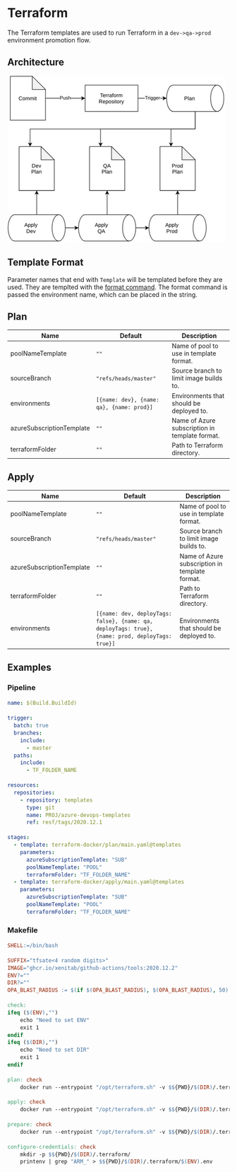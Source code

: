 # Terraform

The Terraform templates are used to run Terraform in a `dev->qa->prod` environment promotion flow.

## Architecture

![terraform-architecture](../assets/terraform-architecture.jpg)

## Template Format

Parameter names that end with `Template` will be templated before they are used. They are templted with the [format command](https://docs.microsoft.com/en-us/azure/devops/pipelines/process/templates?view=azure-devops#format).
The format command is passed the environment name, which can be placed in the string.

## Plan

| Name                      | Default                                   | Description                                    |
| ------------------------- | ----------------------------------------- | ---------------------------------------------- |
| poolNameTemplate          | `""`                                      | Name of pool to use in template format.        |
| sourceBranch              | `"refs/heads/master"`                     | Source branch to limit image builds to.        |
| environments              | `[{name: dev}, {name: qa}, {name: prod}]` | Environments that should be deployed to.       |
| azureSubscriptionTemplate | `""`                                      | Name of Azure subscription in template format. |
| terraformFolder           | `""`                                      | Path to Terraform directory.                   |

## Apply

| Name                      | Default                                                                                          | Description                                    |
| ------------------------- | ------------------------------------------------------------------------------------------------ | ---------------------------------------------- |
| poolNameTemplate          | `""`                                                                                             | Name of pool to use in template format.        |
| sourceBranch              | `"refs/heads/master"`                                                                            | Source branch to limit image builds to.        |
| azureSubscriptionTemplate | `""`                                                                                             | Name of Azure subscription in template format. |
| terraformFolder           | `""`                                                                                             | Path to Terraform directory.                   |
| environments              | `[{name: dev, deployTags: false}, {name: qa, deployTags: true}, {name: prod, deployTags: true}]` | Environments that should be deployed to.       |

## Examples

### Pipeline

```yaml
name: $(Build.BuildId)

trigger:
  batch: true
  branches:
    include:
      - master
  paths:
    include:
      - TF_FOLDER_NAME

resources:
  repositories:
    - repository: templates
      type: git
      name: PROJ/azure-devops-templates
      ref: resf/tags/2020.12.1

stages:
  - template: terraform-docker/plan/main.yaml@templates
    parameters:
      azureSubscriptionTemplate: "SUB"
      poolNameTemplate: "POOL"
      terraformFolder: "TF_FOLDER_NAME"
  - template: terraform-docker/apply/main.yaml@templates
    parameters:
      azureSubscriptionTemplate: "SUB"
      poolNameTemplate: "POOL"
      terraformFolder: "TF_FOLDER_NAME"
```

### Makefile

```makefile
SHELL:=/bin/bash

SUFFIX="tfsate<4 random digits>"
IMAGE="ghcr.io/xenitab/github-actions/tools:2020.12.2"
ENV?=""
DIR?=""
OPA_BLAST_RADIUS := $(if $(OPA_BLAST_RADIUS), $(OPA_BLAST_RADIUS), 50)

check:
ifeq ($(ENV),"")
	echo "Need to set ENV"
	exit 1
endif
ifeq ($(DIR),"")
	echo "Need to set DIR"
	exit 1
endif

plan: check
	docker run --entrypoint "/opt/terraform.sh" -v $${PWD}/$(DIR)/.terraform/$(ENV).env:/tmp/$(ENV).env -v $${HOME}/.azure:/home/tools/.azure -v $${PWD}/$(DIR):/tmp/$(DIR) -v $${PWD}/global.tfvars:/tmp/global.tfvars $(IMAGE) plan $(DIR) $(ENV) $(SUFFIX) $(OPA_BLAST_RADIUS)

apply: check
	docker run --entrypoint "/opt/terraform.sh" -v $${PWD}/$(DIR)/.terraform/$(ENV).env:/tmp/$(ENV).env -v $${HOME}/.azure:/home/tools/.azure -v $${PWD}/$(DIR):/tmp/$(DIR) -v $${PWD}/global.tfvars:/tmp/global.tfvars $(IMAGE) apply $(DIR) $(ENV) $(SUFFIX)

prepare: check
	docker run --entrypoint "/opt/terraform.sh" -v $${PWD}/$(DIR)/.terraform/$(ENV).env:/tmp/$(ENV).env -v $${HOME}/.azure:/home/tools/.azure -v $${PWD}/$(DIR):/tmp/$(DIR) -v $${PWD}/global.tfvars:/tmp/global.tfvars $(IMAGE) prepare $(DIR) $(ENV) $(SUFFIX)

configure-credentials: check
	mkdir -p $${PWD}/$(DIR)/.terraform/
	printenv | grep "ARM_" > $${PWD}/$(DIR)/.terraform/$(ENV).env
```
